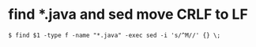 # find *.java and sed move CRLF to LF
```{bash}
$ find $1 -type f -name "*.java" -exec sed -i 's/^M//' {} \;
```
